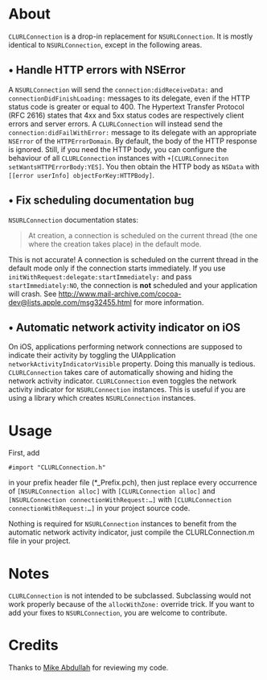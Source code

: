 About
=====

`CLURLConnection` is a drop-in replacement for `NSURLConnection`. It is mostly identical to `NSURLConnection`, except in the following areas.

• Handle HTTP errors with NSError
---------------------------------
A `NSURLConnection` will send the `connection:didReceiveData:` and `connectionDidFinishLoading:` messages to its delegate, even if the HTTP status code is greater or equal to 400. The Hypertext Transfer Protocol (RFC 2616) states that 4xx and 5xx status codes are respectively client errors and server errors. A `CLURLConnection` will instead send the `connection:didFailWithError:` message to its delegate with an appropriate `NSError` of the `HTTPErrorDomain`. By default, the body of the HTTP response is ignored. Still, if you need the HTTP body, you can configure the behaviour of all `CLURLConnection` instances with `+[CLURLConneciton setWantsHTTPErrorBody:YES]`. You then obtain the HTTP body as `NSData` with `[[error userInfo] objectForKey:HTTPBody]`.

• Fix scheduling documentation bug
----------------------------------
`NSURLConnection` documentation states:

> At creation, a connection is scheduled on the current thread (the one where the creation takes place) in the default mode.

This is not accurate! A connection is scheduled on the current thread in the default mode only if the connection starts immediately. If you use `initWithRequest:delegate:startImmediately:` and pass `startImmediately:NO`, the connection is **not** scheduled and your application will crash. See http://www.mail-archive.com/cocoa-dev@lists.apple.com/msg32455.html for more information.

• Automatic network activity indicator on iOS
---------------------------------------------
On iOS, applications performing network connections are supposed to indicate their activity by toggling the UIApplication `networkActivityIndicatorVisible` property. Doing this manually is tedious. `CLURLConnection` takes care of automatically showing and hiding the network activity indicator. `CLURLConnection` even toggles the network activity indicator for `NSURLConnection` instances. This is useful if you are using a library which creates `NSURLConnection` instances.

Usage
=====

First, add

    #import "CLURLConnection.h"

in your prefix header file (*_Prefix.pch), then just replace every occurrence of `[NSURLConnection alloc]` with `[CLURLConnection alloc]` and `[NSURLConnection connectionWithRequest:…]` with `[CLURLConnection connectionWithRequest:…]` in your project source code.

Nothing is required for `NSURLConnection` instances to benefit from the automatic network activity indicator, just compile the CLURLConnection.m file in your project.

Notes
=====

`CLURLConnection` is not intended to be subclassed. Subclassing would not work properly because of the `allocWithZone:` override trick. If you want to add your fixes to `NSURLConnection`, you are welcome to contribute.

Credits
=======

Thanks to [Mike Abdullah](http://twitter.com/mikeabdullah) for reviewing my code.
